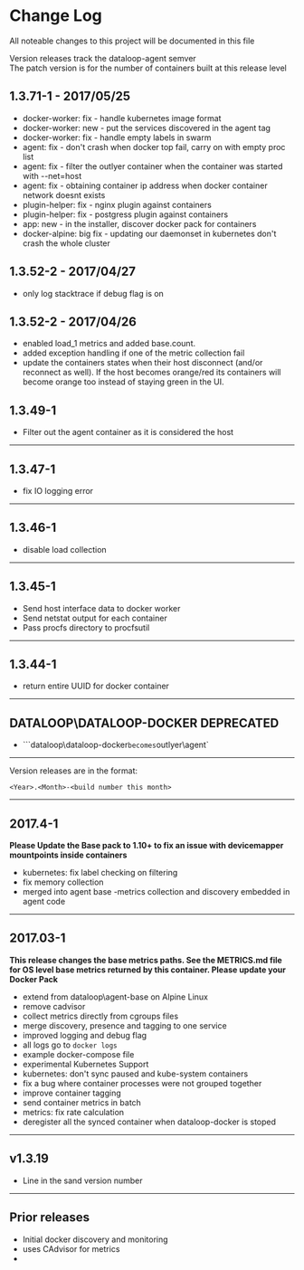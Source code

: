 # Change Log

All noteable changes to this project will be documented in this file

Version releases track the dataloop-agent semver  
The patch version is for the number of containers built at this release level

## 1.3.71-1 - 2017/05/25

* docker-worker: fix - handle kubernetes image format 
* docker-worker: new - put the services discovered in the agent tag
* docker-worker: fix - handle empty labels in swarm
* agent: fix - don't crash when docker top fail, carry on with empty proc list
* agent: fix - filter the outlyer container when the container was started with --net=host
* agent: fix - obtaining container ip address when docker container network doesnt exists 
* plugin-helper: fix - nginx plugin against containers
* plugin-helper: fix - postgress plugin against containers
* app: new - in the installer, discover docker pack for containers
* docker-alpine: big fix - updating our daemonset in kubernetes don't crash the whole cluster

## 1.3.52-2 - 2017/04/27

* only log stacktrace if debug flag is on


## 1.3.52-2 - 2017/04/26

* enabled load_1 metrics and added base.count. 
* added exception handling if one of the metric collection fail
* update the containers states when their host disconnect (and/or reconnect as well). If the host becomes orange/red its containers will become orange too instead of staying green in the UI.


## 1.3.49-1

* Filter out the agent container as it is considered the host

---
## 1.3.47-1

* fix IO logging error

---
## 1.3.46-1

* disable load collection

---
## 1.3.45-1

* Send host interface data to docker worker
* Send netstat output for each container
* Pass procfs directory to procfsutil

---
## 1.3.44-1

* return entire UUID for docker container
---


## DATALOOP\DATALOOP-DOCKER DEPRECATED

* ```dataloop\dataloop-docker` becomes `outlyer\agent`

---

Version releases are in the format:  

```
<Year>.<Month>-<build number this month>
```

---

## 2017.4-1

**Please Update the Base pack to 1.10+ to fix an issue with devicemapper mountpoints inside containers**

* kubernetes: fix label checking on filtering
* fix memory collection
* merged into agent base -metrics collection and discovery embedded in agent code


--- 

## 2017.03-1

**This release changes the base metrics paths. See the METRICS.md file for OS level base metrics returned by this container. Please update your Docker Pack**

* extend from dataloop\agent-base on Alpine Linux
* remove cadvisor
* collect metrics directly from cgroups files
* merge discovery, presence and tagging to one service
* improved logging and debug flag
* all logs go to `docker logs`
* example docker-compose file
* experimental Kubernetes Support
* kubernetes: don't sync paused and kube-system containers
* fix a bug where container processes were not grouped together
* improve container tagging
* send container metrics in batch
* metrics: fix rate calculation
* deregister all the synced container when dataloop-docker is stoped


---

## v1.3.19

* Line in the sand version number

---

## Prior releases

* Initial docker discovery and monitoring
* uses CAdvisor for metrics
* 
